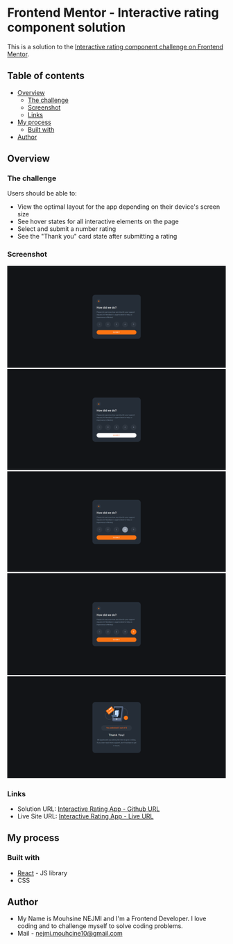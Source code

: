 # Frontend Mentor - Interactive rating component solution

This is a solution to the [Interactive rating component challenge on Frontend Mentor](https://www.frontendmentor.io/challenges/interactive-rating-component-koxpeBUmI).

## Table of contents

- [Overview](#overview)
  - [The challenge](#the-challenge)
  - [Screenshot](#screenshot)
  - [Links](#links)
- [My process](#my-process)
  - [Built with](#built-with)
- [Author](#author)

## Overview

### The challenge

Users should be able to:

- View the optimal layout for the app depending on their device's screen size
- See hover states for all interactive elements on the page
- Select and submit a number rating
- See the "Thank you" card state after submitting a rating

### Screenshot

![](./src/assets/screenshots/screenshoot-rating.png)
![](./src/assets/screenshots/screenshoot-rating-submit-hovered.png)
![](./src/assets/screenshots/screenshoot-rating-rate-hovered.png)
![](./src/assets/screenshots/screenshoot-rating-rate-selected.png)
![](./src/assets/screenshots/screenshoot-rating-submitted.png)

### Links

- Solution URL: [Interactive Rating App - Github URL](https://github.com/MouhsineNejmi/interactive-rating-app)
- Live Site URL: [Interactive Rating App - Live URL](https://your-live-site-url.com)

## My process

### Built with

- [React](https://reactjs.org/) - JS library
- CSS

## Author

- My Name is Mouhsine NEJMI and I'm a Frontend Developer. I love coding and to challenge myself to solve coding problems.
- Mail - [nejmi.mouhcine10@gmail.com](mailto:nejmi.mouhcine10@gmail.com)

